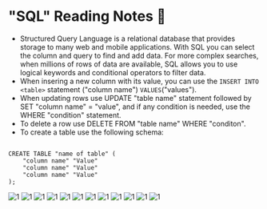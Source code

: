 # "SQL" Reading Notes 📖

- Structured Query Language is a relational database that provides storage to many web and mobile applications. With SQL you can select the column and query to find and add data. For more complex searches, when millions of rows of data are available, SQL allows you to use logical keywords and conditional operators to filter data.
- When insering a new column with its value, you can use the `INSERT INTO` `<table>` statement ("column name") `VALUES`("values").
- When updating rows use UPDATE "table name" statement followed by SET "column name" = "value", and if any condition is needed, use the WHERE "condition" statement.
- To delete a row use DELETE FROM "table name" WHERE "conditon".
- To create a table use the following schema:

```

CREATE TABLE "name of table" (
    "column name" "Value"
    "column name" "Value"
    "column name" "Value"
);

```

![1](Images/SQL-screenshots/3.jpg)
![1](Images/SQL-screenshots/4.jpg)
![1](Images/SQL-screenshots/5.jpg)
![1](Images/SQL-screenshots/6.jpg)
![1](Images/SQL-screenshots/7.jpg)
![1](Images/SQL-screenshots/8.jpg)
![1](Images/SQL-screenshots/9.jpg)
![1](Images/SQL-screenshots/10.jpg)
![1](Images/SQL-screenshots/11.jpg)
![1](Images/SQL-screenshots/12.jpg)
![1](Images/SQL-screenshots/13.jpg)
![1](Images/SQL-screenshots/14.jpg)
